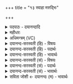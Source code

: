 +++
title = "१३ स्वाहा मरुद्भिः"

+++
<details><summary>पदपाठः - दयानन्दादि</summary>

स्वाहा॑। म॒रुद्भि॒रिति॑ म॒रुत्ऽभिः॑। परि॑। श्री॒य॒स्व॒। दि॒वः। स॒ꣳस्पृश॒ इति॑ स॒म्ऽस्पृशः॑। पा॒हि॒। मधु॑। मधु॑। मधु॑। १३।
</details>

<details><summary>महीधरः</summary>

म० परिक्रम्योपतिष्ठन्तेऽकृतं चेद् गर्भो देवानामिति' ( का० २६ । ४ । ११)। धवित्रैर्वीजनसमये उत्तरं देववत्परिक्रमणं प्रागकृतं चेदिह त्रिः परिक्रम्येतरथावृत्तिं सकृत्कृत्वा गर्भो देवानामित्यादिभिर्नमस्ते अस्तु मा मा हिंसीरित्यन्तैरवकाशसंज्ञकैर्मन्त्रैः सयजमाना ऋत्विजो महावीरमुपतिष्ठन्त इति सूत्रार्थः । घर्मदेवत्या अवकाशमन्त्रा मा मा हिंसीरित्यन्ताः। आद्या ऋचां पङ्क्तिः । अथ मन्त्रार्थः । देवो दीप्यमानो महावीरः सवित्रा देवेन सह सङ्गत सङ्गच्छते । गमेर्लुङि वा गमः' ( पा० १।२ । १३ ) इति आत्मनेपदे विकल्पेन सिचः कित्त्वात् 'अनुदात्तोपदेश-' (पा० ६।४ । ३७) इति मलोपे 'ह्रस्वादङ्गात्' (पा० ८ । २ । २७) इति सिचो लोपः। 'बहुलं छन्दस्यमाङ्योगेऽपि' (पा० ६ । ४ । ७५) इत्यडभावः । 'समो गम्-' (पा० १ । ३ । २९ ) इत्यादिना तङ् । यश्च घर्मः सूर्येण सहैकीभूतः सन् संरोचते सम्यग्दीप्यते तं वयं स्तुम इति शेषः। कीदृशः । देवानां दीप्तानां रश्मीनां दृश्यमानानां सर्वेषां वा गर्भः गृह्णातीति गर्भः ग्रहीता । एष वै गर्भो देवानां य एष तपत्येष हीदᳪं᳭ सर्वᳪं᳭ संगृभ्णात्येतेनेदᳪं᳭ सर्वं गृभीतमेष उ प्रवर्ग्यः' (१४ । १ । ४ । २) इति श्रुतिः । तथा मतीनां बुद्धीनां पिता पालकः बुद्धिप्रवर्तकः प्रजानां पतिः पालकः ॥ १४ ॥  
पञ्चदशी।
</details>

<details><summary>अधिमन्त्रम् (VC)</summary>

- विद्वान् देवता
- दध्यङ्ङाथर्वण ऋषिः
- निचृद्गायत्री
- षड्जः
</details>

<details><summary>दयानन्द-सरस्वती (हि) - विषयः</summary>

फिर उसी विषय को अगले मन्त्र में कहा है ॥
</details>

<details><summary>दयानन्द-सरस्वती (हि) - पदार्थः</summary>

पदार्थान्वयभाषाः -  हे विद्वन् ! आप (मरुद्भिः) मनुष्यों के साथ (स्वाहा) सत्क्रिया (मधु) कर्म (मधु) उपासना और (मधु) विज्ञान का (श्रीयस्व) सेवन कीजिये तथा (संस्पृशः) सम्यक् स्पर्श करनेवाली (दिवः) प्रकाशरूप बिजुली से हमारी (परि, पाहि) सब ओर से रक्षा कीजिये ॥१३ ॥
</details>

<details><summary>दयानन्द-सरस्वती (हि) - भावार्थः</summary>

भावार्थभाषाः -  जो लोग पूर्ण विद्वानों के साथ कर्म, उपासना और ज्ञान की विद्या तथा उत्तम क्रिया को ग्रहण कर सेवन करते हैं, वे सब ओर से रक्षा को प्राप्त हुए बड़े ऐश्वर्य को प्राप्त होते हैं ॥१३ ॥
</details>

<details><summary>दयानन्द-सरस्वती (सं) - विषयः</summary>

पुनस्तमेव विषयमाह ॥
</details>

<details><summary>दयानन्द-सरस्वती (सं) - पदार्थः</summary>

पदार्थान्वयभाषाः -  हे विद्वँस्त्वं मरुद्भिः स्वाहा मधु मधु मधु श्रीयस्व, संस्पृशो दिवोऽस्मान् परि पाहि ॥१३ ॥
</details>

<details><summary>दयानन्द-सरस्वती (सं) - भावार्थः</summary>

भावार्थभाषाः -  ये पूर्णैर्विद्वद्भिः सह कर्मोपासनाज्ञानविद्यां सत्क्रियां च गृहीत्वा सेवन्ते, ते सर्वतो रक्षिताः सन्तो महदैश्वर्यं प्राप्नुवन्ति ॥१३ ॥
</details>

<details><summary>सविता जोशी ← दयानन्दः (म) - भावार्थः</summary>

भावार्थभाषाः -  जे लोक पूर्ण विद्वानांकडून ज्ञान, कर्म, उपासना करण्याची विद्या व क्रिया जाणतात. त्यांचे सर्व प्रकारे रक्षण होऊन त्यांना आत्यंतिक ऐश्वर्य प्राप्त होते.
</details>